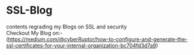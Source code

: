 # SSL-Blog
contents regrading my Blogs on SSL and security <br>
Checkout My Blog on:-  <br>
(https://medium.com/@cyberRuptor/how-to-configure-and-generate-the-ssl-certificates-for-your-internal-organization-bc704fd3d7a9)<br>

